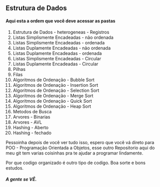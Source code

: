 ## Estrutura de Dados

#### Aqui esta a ordem que você deve acessar as pastas


1. Estrutura de Dados - heterogeneas - Registros
2. Listas Simplismente Encadeadas - não ordenada
3. Listas Simplismente Encadeadas - ordenada
4. Listas Duplamente Encadeadas - não ordenada
5. Listas Duplamente Encadeadas - ordenada
6. Listas Simplismente Encadeadas - Circular
7. Listas Duplamente Encadeadas - Circular
8. Pilhas
9. Filas
10. Algoritmos de Ordenação - Bubble Sort
11. Algoritmos de Ordenação - Insertion Sort
12. Algoritmos de Ordenação - Selection Sort
13. Algoritmos de Ordenação - Merge Sort
14. Algoritmos de Ordenação - Quick Sort
15. Algoritmos de Ordenação - Heap Sort
16. Metodos de Busca
17. Arvores - Binarias
18. Arvores - AVL
19. Hashing - Aberto
20. Hashing - fechado



Pessoinha depois de você ver tudo isso, espero que você vá direto para POO - Programação Orientada a Objetos, esse outro Repositorio aqui do meu git tem varias coisinhas pra te ajudar a programar lindamente.

Por que codigo organizado é outro tipo de codigo.
Boa sorte e bons estudos.

##### A gente se VÊ.
